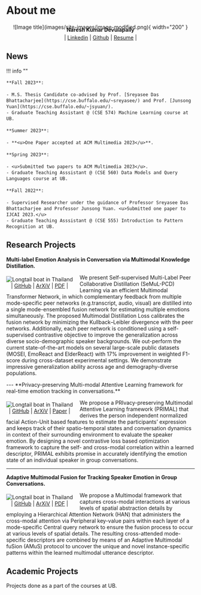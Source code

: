 # About me

<figure markdown="1" style="margin:0 auto; text-align: center;">
![Image title](images/site-images/image-modified.png){ width="200" }
</figure>

<p style="text-align: center; margin-top:-10px;"><b>Naresh Kumar Devulapally</b></p>

<p style="text-align: center;margin-top:-10px;">| <a href="https://www.linkedin.com/in/nareshdevulapally" target = "_blank">Linkedin</a> | <a href="https://www.linkedin.com/in/nareshdevulapally" target = "_blank">Github</a> | <a href="https://www.linkedin.com/in/nareshdevulapally" target = "_blank">Resume</a> |</p>

## News

!!! info ""

    **Fall 2023**:

    - M.S. Thesis Candidate co-advised by Prof. [Sreyasee Das Bhattacharjee](https://cse.buffalo.edu/~sreyasee/) and Prof. [Junsong Yuan](https://cse.buffalo.edu/~jsyuan/).
    - Graduate Teaching Assistant @ (CSE 574) Machine Learning course at UB.

    **Summer 2023**:

    - **<u>One Paper accepted at ACM Multimedia 2023</u>**.

    **Spring 2023**:

    - <u>Submitted two papers to ACM Multimedia 2023</u>.
    - Graduate Teaching Asssistant @ (CSE 560) Data Models and Query Languages course at UB.

    **Fall 2022**:

    - Supervised Researcher under the guidance of Professor Sreyasee Das Bhattacharjee and Professor Junsong Yuan. <u>Submitted one paper to IJCAI 2023.</u>
    - Graduate Teaching Asssistant @ (CSE 555) Introduction to Pattern Recognition at UB.

## Research Projects

**Multi-label Emotion Analysis in Conversation via Multimodal
Knowledge Distillation.**

<div>
<div style="float:left; margin-top:5px; padding-right: 18px">
<img src="../images/site-images/acm-prop.png" alt="Longtail boat in Thailand" width="350"><p style="margin: 0; padding:0; text-align:center">| <a href= "#">GitHub</a> | <a href= "#">ArXiV</a> | <a href= "#">PDF</a> |</p>
</div>
      
<p style="margin-top: 0;">
We present Self-supervised Multi-Label Peer Collaborative Distillation (SeMuL-PCD) Learning via an efficient Multimodal Transformer Network, in which complementary feedback from multiple mode-specific peer networks (e.g.transcript, audio, visual) are distilled into a single mode-ensembled fusion network for estimating multiple emotions simultaneously. The proposed Multimodal Distillation Loss calibrates the fusion network by minimizing the Kullback–Leibler divergence with the peer networks. Additionally, each peer network is conditioned using a self-supervised contrastive objective to improve the generalization across diverse socio-demographic speaker backgrounds. We out-perform the current state-of-the-art models on several large-scale public datasets (MOSEI, EmoReact and ElderReact) with 17% improvement in weighted F1-score during cross-dataset experimental settings. We demonstrate impressive generalization ability across age and demography-diverse populations.
    </p>
  
  </div>
---
**Privacy-preserving Multi-modal Attentive Learning framework for real-time emotion tracking in conversations.**

<div>
<div style="float:left; margin-top:5px; padding-right: 18px">
<img src="../images/site-images/primal.PNG" alt="Longtail boat in Thailand" width="350"><p style="margin: 0; padding:0; text-align:center">| <a href= "#">GitHub</a> | <a href= "#">ArXiV</a> | <a href= "#">Paper</a> |</p>
</div>
      
<p>
      We propose a PRIvacy-preserving Multimodal Attentive Learning framework (PRIMAL) that derives the person independent normalized facial Action-Unit based features to estimate the participants’ expression and keeps track of their spatio-temporal states and conversation dynamics in context of their surrounding environment to evaluate the speaker emotion. By designing a novel contrastive loss based optimization framework to capture the self- and cross-modal correlation within a learned descriptor, PRIMAL exhibits promise in accurately identifying the emotion state of an individual speaker in group conversations.
    </p>
  
  </div>

---

**Adaptive Multimodal Fusion for
Tracking Speaker Emotion in Group Conversations.**

<div>
<div style="float:left; margin-top:5px; padding-right: 18px">
<img src="../images/site-images/amus.png" alt="Longtail boat in Thailand" width="350"><p style="margin: 0; padding:0; text-align:center">| <a href= "#">GitHub</a> | <a href= "#">ArXiV</a> | <a href= "#">PDF</a> |</p>
</div>
      
<p style="margin-top: 0;">
      We propose a Multimodal framework that captures cross-modal interactions at various levels of spatial abstraction details by employing a Hierarchical Attention Network (HAN) that administers the cross-modal attention via Peripheral key-value pairs within each layer of a mode-specific Central query network to ensure the fusion process to occur at various levels of spatial details. The resulting cross-attended mode-specific descriptors are combined by means of an Adaptive Multimodal fuSion (AMuS) protocol to uncover the unique and novel instance-specific patterns within the learned multimodal utterance descriptor.
    </p>
  
  </div>

## Academic Projects

Projects done as a part of the courses at UB.
